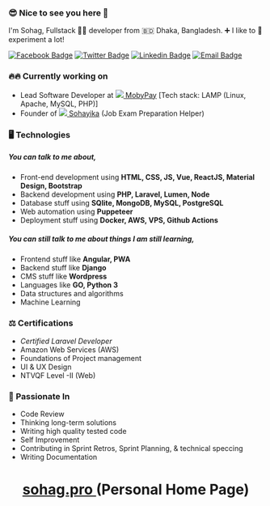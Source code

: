 ### 😎 Nice to see you here 👋

I'm Sohag, Fullstack 🧑‍💻️ developer from 🇧🇩 Dhaka, Bangladesh. ➕ I like to 🥼 experiment a lot! 

[![Facebook Badge](https://img.shields.io/badge/-shuvo575-1877F2?style=flat-square&labelColor=1877F2&logo=facebook&logoColor=white&link=https://facebook.com/shuvo575)](https://facebook.com/shuvo575) [![Twitter Badge](https://img.shields.io/badge/-@shuvo575-1ca0f1?style=flat-square&labelColor=1ca0f1&logo=twitter&logoColor=white&link=https://twitter.com/shuvo575)](https://twitter.com/shuvo575) [![Linkedin Badge](https://img.shields.io/badge/-shuvopro-blue?style=flat-square&logo=Linkedin&logoColor=white&link=https://www.linkedin.com/in/shuvopro/)](https://www.linkedin.com/in/shuvopro/) [![Email Badge](https://img.shields.io/badge/-Email-c14438?style=flat-square&logo=Gmail&logoColor=white&link=mailto:sohag.web.dev@gmail.com)](mailto:sohag.web.dev@gmail.com)

### 🔥🔥 Currently working on
- Lead Software Developer at [![](https://app.mobypay.my/img/mobypay-logo.png) MobyPay](https://app.mobypay.my)   [Tech stack: LAMP (Linux, Apache, MySQL, PHP)]
- Founder of [![](https://sohayika.com/icons/icon-36.png) Sohayika](https://sohayika.com) (Job Exam Preparation Helper)

### 🖥 Technologies

##### You can talk to me about,
- Front-end development using **HTML, CSS, JS, Vue, ReactJS, Material Design, Bootstrap**
- Backend development using **PHP, Laravel, Lumen, Node**
- Database stuff using **SQlite, MongoDB, MySQL, PostgreSQL**
- Web automation using **Puppeteer**
- Deployment stuff using **Docker, AWS, VPS, Github Actions**

##### You can still talk to me about things I am still learning,
- Frontend stuff like **Angular, PWA**
- Backend stuff like **Django**
- CMS stuff like **Wordpress**
- Languages like **GO, Python 3**
- Data structures and algorithms
- Machine Learning

### ⚖️ Certifications
- *Certified Laravel Developer*
- Amazon Web Services (AWS)
- Foundations of Project management
- UI & UX Design
- NTVQF Level -II (Web)

### 🐜 Passionate In
- Code Review
- Thinking long-term solutions
- Writing high quality tested code
- Self Improvement
- Contributing in Sprint Retros, Sprint Planning, & technical speccing
- Writing Documentation


<h1 align="center"> 
<a href="https://sohag.pro/"> sohag.pro </a> (Personal Home Page)
</h1>
